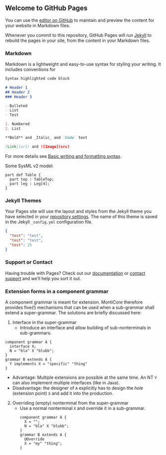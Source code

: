 ## Welcome to GitHub Pages

You can use the [editor on GitHub](https://github.com/N-Jansen/modelcast.github.io/edit/gh-pages/index.md) to maintain and preview the content for your website in Markdown files.

Whenever you commit to this repository, GitHub Pages will run [Jekyll](https://jekyllrb.com/) to rebuild the pages in your site, from the content in your Markdown files.

### Markdown

Markdown is a lightweight and easy-to-use syntax for styling your writing. It includes conventions for

```markdown
Syntax highlighted code block

# Header 1
## Header 2
### Header 3

- Bulleted
- List
- Test

1. Numbered
2. List

**Bold** and _Italic_ and `Code` text

[Link](url) and ![Image](src)
```

For more details see [Basic writing and formatting syntax](https://docs.github.com/en/github/writing-on-github/getting-started-with-writing-and-formatting-on-github/basic-writing-and-formatting-syntax).  

Some SysML v2 model:
```
part def Table {
  part top : TableTop;
  part leg : Leg[4];
}
```  

### Jekyll Themes

Your Pages site will use the layout and styles from the Jekyll theme you have selected in your [repository settings](https://github.com/N-Jansen/modelcast.github.io/settings/pages). The name of this theme is saved in the Jekyll `_config.yml` configuration file.

```json
{
  "test": "test",
  "test": "test",
  "test": 25
}
```

### Support or Contact

Having trouble with Pages? Check out our [documentation](https://docs.github.com/categories/github-pages-basics/) or [contact support](https://support.github.com/contact) and we’ll help you sort it out.

### **Extension** forms in a  component grammar
A component grammar is meant for extension. MontiCore therefore provides five(!) 
  mechanisms that can be used when a sub-grammar shall extend a super-grammar.
  The solutions are briefly discussed here:
1. Interface in the super-grammar
   * Introduce an interface and allow building of sub-nonterminals in sub-grammars.
```
component grammar A {  
  interface X;
  N = "bla" X "blubb";
}
grammar B extends A {
  Y implements X = "specific" "thing"
}
```
   * Advantage: Multiple extensions are possible at the same time.
             An NT `Y` can also implement multiple interfaces (like in Java). 
   * Disadvantage: the designer of `A` explicitly has to design the *hole* 
   (extension point) `X` and add it into the production.
2. Overriding (empty) nonterminal from the super-grammar
   * Use a normal nonterminal `X` and override it in a sub-grammar.
     ```
     component grammar A {  
       X = "";
       N = "bla" X "blubb";
     }
     grammar B extends A {
       @Override
       X = "my" "thing";
     }
     ```
